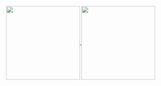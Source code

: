 <a href="https://github.com/simaanc">
  <img height=200 align="center" src="https://github-readme-stats.vercel.app/api?username=laythoro&theme=transparent&show_icons=true" />
</a>
<a href="https://github.com/simaanc">
  <img height=200 align="center" src="https://github-readme-stats.vercel.app/api/top-langs?username=laythoro&layout=compact&langs_count=8&card_width=320&theme=transparent&show_icons=true" />
</a>


<!--
**laythoro/laythoro** is a ✨ _special_ ✨ repository because its `README.md` (this file) appears on your GitHub profile.

Here are some ideas to get you started:

- 🔭 I’m currently working on ...
- 🌱 I’m currently learning ...
- 👯 I’m looking to collaborate on ...
- 🤔 I’m looking for help with ...
- 💬 Ask me about ...
- 📫 How to reach me: ...
- 😄 Pronouns: ...
- ⚡ Fun fact: ...
-->
